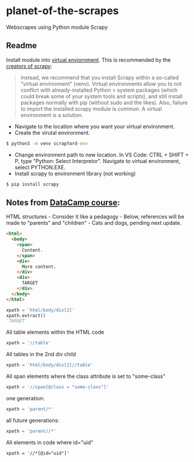 # planet-of-the-scrapes
Webscrapes using Python module Scrapy

## Readme

Install module into [virtual enviornment](https://packaging.python.org/guides/installing-using-pip-and-virtual-environments/).  This is recommended by the [creators of scrapy](https://docs.scrapy.org/en/latest/):
> Instead, we recommend that you install Scrapy within a so-called “virtual environment” (venv). Virtual environments allow you to not conflict with already-installed Python > system packages (which could break some of your system tools and scripts), and still install packages normally with pip (without sudo and the likes).
> Also, failure to import the installed scrapy module is common. A virtual environment is a solution.

- Navigate to the location where you want your virtual environment.
- Create the virutal environment. 

```cmd
$ python3 -m venv scrapYard-env
```

- Change environment path to new location. In VS Code: CTRL + SHIFT + P, type "Python: Select Interpretor". Navigate to virtual environment, select PYTHON.EXE.
- Install scrapy to environment library (not working) 

```cmd
$ pip install scrapy
```


## Notes from [DataCamp course](https://learn.datacamp.com/courses/web-scraping-with-python):

HTML structures - Consider it like a pedagogy - Below, references will be made to "parents" and "children" - Cats and dogs, pending next update.

```html
<html>
  <body>
    <span>
      Content.
    </span>
    <div>
      More content.
    </div>
    <div>
      TARGET
    </div>
  </body>
</html>
```
```python
xpath = 'html/body/div[2]'
xpath.extract()
'TARGET'
```
All table elements within the HTML code
```python
xpath = '//table'
```
All tables in the 2nd div child
```python
xpath = 'html/body/div[2]//table'
```
All span elements where the class attribute is set to "some-class"
```python
xpath = '//span[@class = "some-class"]'
```
one generation:
```python
xpath = 'parent/*'
```
all future generations:
```python
xpath = 'parent//*'
```
All elements in code where id="uid"
```
xpath = '//*[@id="uid"]'
```
